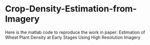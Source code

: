 # Crop-Density-Estimation-from-Imagery
Here is the matlab code to reproduce the work in paper: Estimation of Wheat Plant Density at Early Stages Using High Resolution Imagery
